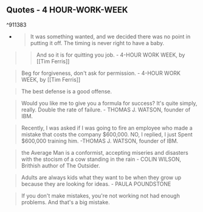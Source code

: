 

## Quotes - 4 HOUR-WORK-WEEK

^911383

- > It was something wanted, and we decided there was no point in putting it off. The timing is never right to have a baby.
>> And so it is for quitting you job. -  4-HOUR WORK WEEK, by [[Tim Ferris]]

> Beg for forgiveness, don't ask for permission. -  4-HOUR WORK WEEK, by [[Tim Ferris]]

> The best defense is a good offense.

> Would you like me to give you a formula for success? It's quite simply, really. Double the rate of failure. - THOMAS J. WATSON, founder of IBM.

> Recently, I was asked if I was going to fire an employee who made a mistake that costs the company $600,000. NO, I replied, I just Spent $600,000 training him.    -THOMAS J. WATSON, founder of IBM.

> the Average Man is a conformist, accepting miseries and disasters with the stocism of a cow standing in the rain - COLIN WILSON, Brithish author of The Outsider.

> Adults are always kids what they want to be when they grow up because they are looking for ideas. - PAULA POUNDSTONE

> If you don't make mistakes, you're not working not had enough problems. And that's a big mistake.